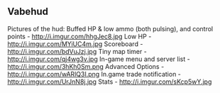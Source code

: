 Vabehud
------------------



Pictures of the hud: 
Buffed HP & low ammo (both pulsing), and control points - http://i.imgur.com/hhgJec8.jpg
Low HP - http://i.imgur.com/MYiUC4m.jpg
Scoreboard - http://i.imgur.com/bdVuJzj.jpg
Tiny map timer - http://i.imgur.com/qj4wg3v.jpg
In-game menu and server list - http://i.imgur.com/3hKh0Sm.png
Advanced Options - http://i.imgur.com/wARlQ3I.png
In.game trade notification - http://i.imgur.com/UrJnN8j.jpg
Stats - http://i.imgur.com/sKcp5wY.jpg